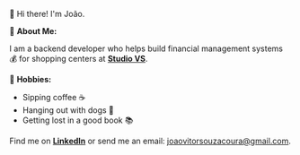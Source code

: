 👋 Hi there! I'm João.

🚀 **About Me:**

I am a backend developer who helps build financial management systems 💰 for shopping centers at [**Studio VS**](https://www.linkedin.com/company/studio-vs/posts/?feedView=all).

🎉 **Hobbies:** 
- Sipping coffee ☕
- Hanging out with dogs 🐶
- Getting lost in a good book 📚    

Find me on [**LinkedIn**](https://www.linkedin.com/in/joao-vitor-de-souza-coura-b435381a9/) or send me an email: joaovitorsouzacoura@gmail.com.
